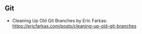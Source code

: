 Git
---

* Cleaning Up Old Git Branches by Eric Farkas: https://ericfarkas.com/posts/cleaning-up-old-git-branches
